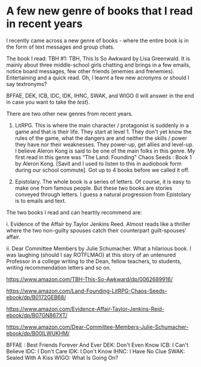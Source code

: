 # A few new genre of books that I read in recent years

I recently came across a new genre of books - where the entire book is in the form of text messages and group chats.

The book I read: TBH #1: TBH, This Is So Awkward by Lisa Greenwald. It is mainly about three middle-school girls chatting and brings in a few emails, notice board messages, few other friends (enemies and frenemies). Entertaining and a quick read. Oh, I learnt a few new acronyms or should I say textronyms?

BFFAE, DEK, ICB, IDC, IDK, IHNC, SWAK, and WIGO
(I will answer in the end in case you want to take the _test_).

There are two other new genres from recent years.

1. LitRPG. This is where the main character / protagonist is suddenly in a game and that is their life. They start at level 1. They don't yet know the rules of the game, what the dangers are and neither the skills / power they have nor their weaknesses. They power-up, get allies and level-up. I believe Aleron Kong is said to be one of the main folks in this genre. My first read in this genre was "The Land: Founding" Chaos Seeds : Book 1 by Aleron Kong. [Savit and I used to listen to this in audiobook form during our school commute]. Got up to 4 books before we called it off.

2. Epistolary. The whole book is a series of letters. Of course, it is easy to make one from famous people. But these two books are stories conveyed through letters. I guess a natural progression from Epistolary is to emails and text.

The two books I read and can heartily recommend are:

i. Evidence of the Affair by Taylor Jenkins Reed. Almost reads like a thriller where the two non-guilty spouses catch their counterpart guilt-spouses' affair.

ii. Dear Committee Members by Julie Schumacher. What a hilarious book. I was laughing (should I say ROTFLMAO) at this story of an untenured Professor in a college writing to the Dean, fellow teachers, to students, writing recommendation letters and so on.

https://www.amazon.com/TBH-This-So-Awkward/dp/0062689916/

https://www.amazon.com/Land-Founding-LitRPG-Chaos-Seeds-ebook/dp/B0172GEB68/

https://www.amazon.com/Evidence-Affair-Taylor-Jenkins-Reid-ebook/dp/B07GN867XT/

https://www.amazon.com/Dear-Committee-Members-Julie-Schumacher-ebook/dp/B00ILWUKHM/

BFFAE : Best Friends Forever And Ever 
DEK: Don't Even Know 
ICB: I Can't Believe
IDC: I Don't Care 
IDK: I Don't Know
IHNC: I Have No Clue
SWAK: Sealed With A Kiss
WIGO: What Is Going On?
